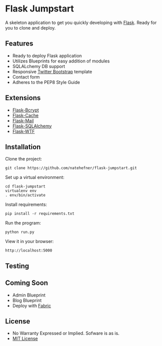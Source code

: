 # Flask Jumpstart 

A skeleton application to get you quickly developing with 
[Flask](http://flask.pocoo.org). Ready for you to clone and deploy.  

## Features  

* Ready to deploy Flask application 
* Utilizes Blueprints for easy addition of modules 
* SQLALchemy DB support 
* Responsive [Twitter Bootstrap](http://twitter.github.io/bootstrap/)
  template
* Contact form 
* Adheres to the PEP8 Style Guide

## Extensions 

* [Flask-Bcrypt](https://flask-bcrypt.readthedocs.org/en/latest/)
* [Flask-Cache](http://pythonhosted.org/Flask-Cache/)
* [Flask-Mail](http://pythonhosted.org/flask-mail/) 
* [Flask-SQLAlchemy](http://pythonhosted.org/Flask-SQLAlchemy/)
* [Flask-WTF](http://pythonhosted.org/Flask-WTF/)

## Installation 

Clone the project:

```
git clone https://github.com/natehefner/flask-jumpstart.git
```

Set up a virtual environment:

```
cd flask-jumpstart
virtualenv env 
. env/bin/activate
``` 

Install requirements: 

```
pip install -r requirements.txt 
```

Run the program:

```
python run.py 
```

View it in your browser:

```
http://localhost:5000
```

## Testing 



## Coming Soon

* Admin Blueprint 
* Blog Blueprint
* Deploy with [Fabric](http://github.com/fabric/fabric)

## License

* No Warranty Expressed or Implied. Sofware is as is. 
* [MIT License](http://http://opensource.org/licenses/mit-license.php) 
